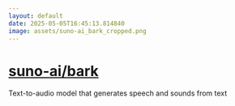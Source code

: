 ```yaml
---
layout: default
date: 2025-05-05T16:45:13.814840
image: assets/suno-ai_bark_cropped.png
---
```


# [suno-ai/bark](https://github.com/suno-ai/bark)

Text-to-audio model that generates speech and sounds from text
